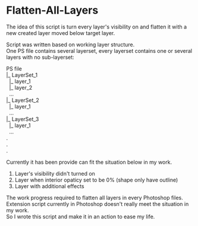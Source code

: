 # Flatten-All-Layers
The idea of this script is turn every layer's visibility on and flatten it with a new created layer moved below target layer.<br>

Script was written based on working layer structure. <br>
One PS file contains several layerset, every layerset contains one or several layers with no sub-layerset:<br>

PS file<br>
  |_ LayerSet_1<br>
&nbsp;&nbsp;|_ layer_1<br>
&nbsp;&nbsp;|_ layer_2<br>
&nbsp;&nbsp;...<br>
  |_ LayerSet_2<br>
&nbsp;&nbsp;|_ layer_1<br>
&nbsp;&nbsp;...<br>
  |_ LayerSet_3<br>
&nbsp;&nbsp;|_ layer_1<br>
&nbsp;&nbsp;...<br>
  .<br>
  .<br>
  .<br>

Currently it has been provide can fit the situation below in my work.<br>
1. Layer's visibility didn't turned on<br>
2. Layer when interior opaticy set to be 0% (shape only have outline)<br>
3. Layer with additional effects<br>

The work progress required to flatten all layers in every Photoshop files. <br>
Extension script currently in Photoshop doesn't really meet the situation in my work. <br>
So I wrote this script and make it in an action to ease my life.
